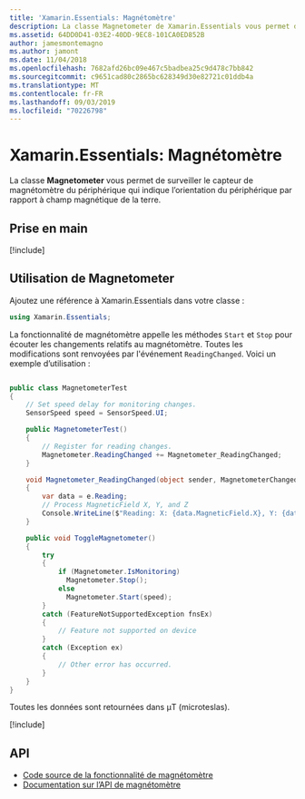 ```yaml
---
title: 'Xamarin.Essentials: Magnétomètre'
description: La classe Magnetometer de Xamarin.Essentials vous permet de superviser le capteur magnétométrique de l’appareil, qui indique l’orientation de l’appareil par rapport au champ magnétique terrestre.
ms.assetid: 64DD0D41-03E2-40DD-9EC8-101CA0ED852B
author: jamesmontemagno
ms.author: jamont
ms.date: 11/04/2018
ms.openlocfilehash: 7682afd26bc09e467c5badbea25c9d478c7bb842
ms.sourcegitcommit: c9651cad80c2865bc628349d30e82721c01ddb4a
ms.translationtype: MT
ms.contentlocale: fr-FR
ms.lasthandoff: 09/03/2019
ms.locfileid: "70226798"
---
```

# <a name="xamarinessentials-magnetometer"></a>Xamarin.Essentials: Magnétomètre

La classe **Magnetometer** vous permet de surveiller le capteur de magnétomètre du périphérique qui indique l’orientation du périphérique par rapport à champ magnétique de la terre.

## <a name="get-started"></a>Prise en main

[!include[](~/essentials/includes/get-started.md)]

## <a name="using-magnetometer"></a>Utilisation de **Magnetometer**

Ajoutez une référence à Xamarin.Essentials dans votre classe :

```csharp
using Xamarin.Essentials;
```

La fonctionnalité de magnétomètre appelle les méthodes `Start` et `Stop` pour écouter les changements relatifs au magnétomètre. Toutes les modifications sont renvoyées par l'événement `ReadingChanged`. Voici un exemple d’utilisation :

```csharp

public class MagnetometerTest
{
    // Set speed delay for monitoring changes.
    SensorSpeed speed = SensorSpeed.UI;

    public MagnetometerTest()
    {
        // Register for reading changes.
        Magnetometer.ReadingChanged += Magnetometer_ReadingChanged;
    }

    void Magnetometer_ReadingChanged(object sender, MagnetometerChangedEventArgs e)
    {
        var data = e.Reading;
        // Process MagneticField X, Y, and Z
        Console.WriteLine($"Reading: X: {data.MagneticField.X}, Y: {data.MagneticField.Y}, Z: {data.MagneticField.Z}");
    }

    public void ToggleMagnetometer()
    {
        try
        {
            if (Magnetometer.IsMonitoring)
              Magnetometer.Stop();
            else
              Magnetometer.Start(speed);
        }
        catch (FeatureNotSupportedException fnsEx)
        {
            // Feature not supported on device
        }
        catch (Exception ex)
        {
            // Other error has occurred.
        }
    }
}
```

Toutes les données sont retournées dans μT (microteslas).

[!include[](~/essentials/includes/sensor-speed.md)]

## <a name="api"></a>API

- [Code source de la fonctionnalité de magnétomètre](https://github.com/xamarin/Essentials/tree/master/Xamarin.Essentials/Magnetometer)
- [Documentation sur l’API de magnétomètre](xref:Xamarin.Essentials.Magnetometer)
